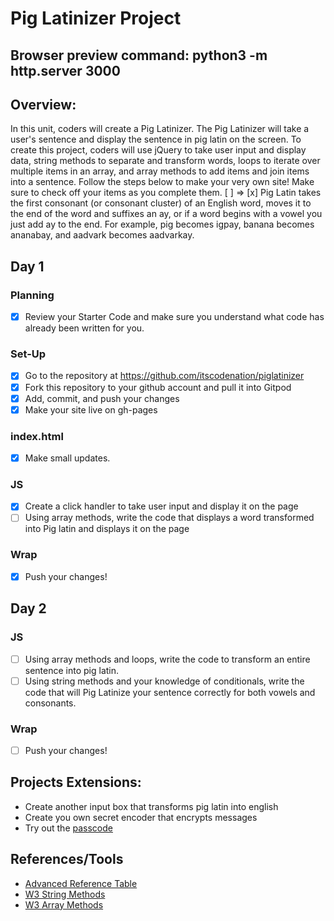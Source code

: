 # Pig Latinizer Project
## Browser preview command: python3 -m http.server 3000

## Overview:
In this unit, coders will create a Pig Latinizer. The Pig Latinizer will take a user's sentence and display the sentence in pig latin on the screen. To create this project, coders will use jQuery to take user input and display data,  string methods to separate and transform words,  loops to iterate over multiple items in an array, and array methods to add items and join items into a sentence. Follow the steps below to make your very own site! Make sure to check off your items as you complete them. [ ] => [x]
Pig Latin takes the first consonant (or consonant cluster) of an English word, moves it to the end of the word and suffixes an ay, or if a word begins with a vowel you just add ay to the end. For example, pig becomes igpay, banana becomes ananabay, and aadvark becomes aadvarkay.
## Day 1
### Planning
- [x] Review your Starter Code and make sure you understand what code has already been written for you.
### Set-Up
- [x] Go to the repository at https://github.com/itscodenation/piglatinizer
- [x] Fork this repository to your github account and pull it into Gitpod
- [x] Add, commit, and push your changes
- [x] Make your site live on gh-pages
### index.html
- [x] Make small updates.
### JS
- [x] Create a click handler to take user input and display it on the page
- [ ] Using array methods, write the code that displays a word transformed into Pig latin and displays it on the page
### Wrap
- [x] Push your changes!

## Day 2
### JS
- [ ] Using array methods and loops, write the code to transform an entire sentence into pig latin.
- [ ] Using string methods and your knowledge of conditionals, write the code that will Pig Latinize your sentence correctly for both vowels and consonants.
### Wrap
- [ ] Push your changes!


## Projects Extensions:
* Create another input box that transforms pig latin into english
* Create you own secret encoder that encrypts messages
* Try out the [passcode](https://jsbin.com/tawogirebo/edit?html,js,output)

## References/Tools
* [Advanced Reference Table]()
* [W3 String Methods](https://www.w3schools.com/js/js_string_methods.asp)
* [W3 Array Methods](https://www.w3schools.com/js/js_array_methods.asp)
